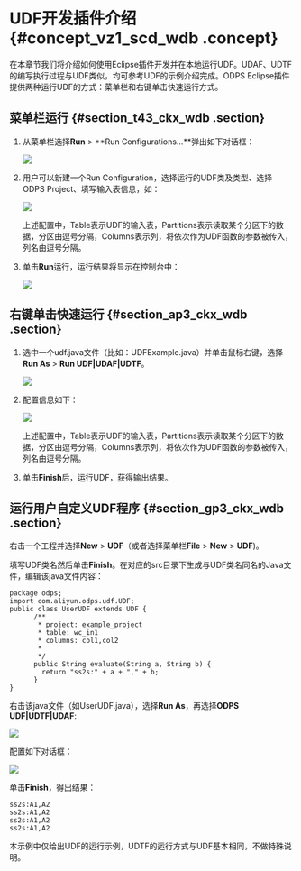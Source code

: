 # UDF开发插件介绍 {#concept_vz1_scd_wdb .concept}

在本章节我们将介绍如何使用Eclipse插件开发并在本地运行UDF。UDAF、UDTF的编写执行过程与UDF类似，均可参考UDF的示例介绍完成。ODPS Eclipse插件提供两种运行UDF的方式：菜单栏和右键单击快速运行方式。

## 菜单栏运行 {#section_t43_ckx_wdb .section}

1.  从菜单栏选择**Run** \> **Run Configurations…**弹出如下对话框：

    ![](http://static-aliyun-doc.oss-cn-hangzhou.aliyuncs.com/assets/img/12153/15619527293192_zh-CN.PNG)

2.  用户可以新建一个Run Configuration，选择运行的UDF类及类型、选择ODPS Project、填写输入表信息，如：

    ![](http://static-aliyun-doc.oss-cn-hangzhou.aliyuncs.com/assets/img/12153/15619527303193_zh-CN.JPG)

    上述配置中，Table表示UDF的输入表，Partitions表示读取某个分区下的数据，分区由逗号分隔，Columns表示列，将依次作为UDF函数的参数被传入，列名由逗号分隔。

3.  单击**Run**运行，运行结果将显示在控制台中：

    ![](http://static-aliyun-doc.oss-cn-hangzhou.aliyuncs.com/assets/img/12153/15619527303194_zh-CN.JPG)


## 右键单击快速运行 {#section_ap3_ckx_wdb .section}

1.  选中一个udf.java文件（比如：UDFExample.java）并单击鼠标右键，选择**Run As** \> **Run UDF|UDAF|UDTF**。

    ![](http://static-aliyun-doc.oss-cn-hangzhou.aliyuncs.com/assets/img/12153/15619527303196_zh-CN.png)

2.  配置信息如下：

    ![](http://static-aliyun-doc.oss-cn-hangzhou.aliyuncs.com/assets/img/12153/15619527303197_zh-CN.png)

    上述配置中，Table表示UDF的输入表，Partitions表示读取某个分区下的数据，分区由逗号分隔，Columns表示列，将依次作为UDF函数的参数被传入，列名由逗号分隔。

3.  单击**Finish**后，运行UDF，获得输出结果。

## 运行用户自定义UDF程序 {#section_gp3_ckx_wdb .section}

右击一个工程并选择**New** \> **UDF**（或者选择菜单栏**File** \> **New** \> **UDF**\)。

填写UDF类名然后单击**Finish**。在对应的src目录下生成与UDF类名同名的Java文件，编辑该java文件内容：

```
package odps;
import com.aliyun.odps.udf.UDF;
public class UserUDF extends UDF {
      /**
       * project: example_project 
       * table: wc_in1 
       * columns: col1,col2
       * 
       */
      public String evaluate(String a, String b) {
        return "ss2s:" + a + "," + b;
      }
}
```

右击该java文件（如UserUDF.java），选择**Run As**，再选择**ODPS UDF|UDTF|UDAF**:

![](http://static-aliyun-doc.oss-cn-hangzhou.aliyuncs.com/assets/img/12153/15619527313200_zh-CN.png)

配置如下对话框：

![](http://static-aliyun-doc.oss-cn-hangzhou.aliyuncs.com/assets/img/12153/15619527313201_zh-CN.png)

单击**Finish**，得出结果：

```
ss2s:A1,A2
ss2s:A1,A2
ss2s:A1,A2
ss2s:A1,A2
```

本示例中仅给出UDF的运行示例，UDTF的运行方式与UDF基本相同，不做特殊说明。

